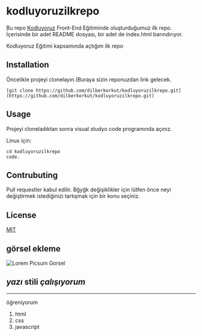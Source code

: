 # kodluyoruzilkrepo
Bu repo [Kodluyoruz](https://kodluyoruz.org/tr/kodluyoruz/) Front-End Eğitiminde oluşturduğumuz ilk repo. İçerisinde bir adet README dosyası, bir adet de index.html barındırıyor.

Kodluyoruz Eğitimi kapsamında açtığım ilk repo

## Installation

Öncelikle projeyi clonelayın.(Buraya sizin reponuzdan link gelecek.

```
[git clone https://github.com/dilberkorkut/kodluyoruzilkrepo.git](https://github.com/dilberkorkut/kodluyoruzilkrepo.git)
```

## Usage 

Projeyi cloneladıktan sonra visual studyo code programında açınız.

Linux için:

```
cd kodluyoruzilkrepo
code.
```
## Contrubuting 

Pull requestler kabul edilir. Bğyğk değişiklikler için lütfen önce neyi değiştirmek istediğinizi tartışmak için bir konu seçiniz.

## License

[MIT](https://choosealicense.com/licenses/mit/)

## görsel ekleme

![Lorem Picsum Gorsel](https://picsum.photos/id/1/200/300)

*yazı* **stili** ***çalışıyorum***
---
----------------

öğreniyorum
1. html
2. css
3. javascript
